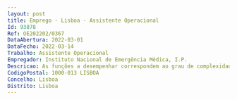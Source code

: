 ```yaml
--- 
layout: post
title: Emprego - Lisboa - Assistente Operacional
Id: 93878
Ref: OE202202/0367
DataAbertura: 2022-03-01
DataFecho: 2022-03-14
Trabalho: Assistente Operacional
Empregador: Instituto Nacional de Emergência Médica, I.P.
Descricao: As funções a desempenhar correspondem ao grau de complexidade 1 cuja caraterização se encontra prevista no Anexo a que se refere o n.º 2 do artigo 88.º da LTFP, Funções de natureza executiva, de caráter manual ou mecânico, enquadradas em diretivas gerais bem definidas e com graus de complexidade variáveis  conduz viaturas ligeiras para transporte de bens e pessoas, tendo em atenção a comodidade e segurança dos utilizadores e dos bens  assegura o bom estado de funcionamento do veículo, procedendo à sua limpeza e zelando pela sua manutenção e lubrificação  colabora na carga e descarga de bagagens.
CodigoPostal: 1000-013 LISBOA
Concelho: Lisboa
Distrito: Lisboa
--- 
```

